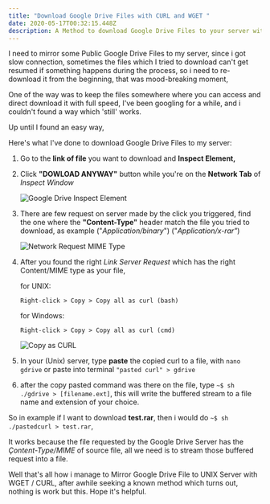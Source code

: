 ```yaml
---
title: "Download Google Drive Files with CURL and WGET "
date: 2020-05-17T00:32:15.448Z
description: A Method to download Google Drive Files to your server with WGET / CURL
---
```

I need to mirror some Public Google Drive Files to my server, since i got slow connection, sometimes the files which I tried to download can't get resumed if something happens during the process, so i need to re-download it from the beginning, that was mood-breaking moment, 

One of the way was to keep the files somewhere where you can access and direct download it with full speed, I've been googling for a while, and i couldn't found a way which 'still' works.

Up until I found an easy way,

Here's what I've done to download Google Drive Files to my server:

1. Go to the **link of file** you want to download and **Inspect Element,**
2. Click **"DOWLOAD ANYWAY"** button while you're on the **Network Tab** of *Inspect Window*

   ![Google Drive Inspect Element](/img/gdrive1.png "https://drive.google.com/u/0/uc?id=[FILE_ID]&export=download")
3. There are few request on server made by the click you triggered, find the one where the **"Content-Type"** header match the file you tried to download, as example ("*Application/binary*") ("*Application/x-rar"*)

   ![Network Request MIME Type](/img/gdrive2.png "1. There are few request on server made by the click you triggered, find the one where the **\"Content-Type\"** header match the file you tried to download, as example (\"*Application/binary*\") (\"*Application/x-rar\"*)")
4. After you found the right *Link Server Request* which has the right Content/MIME type as your file, 

   for UNIX:

   `Right-click > Copy > Copy all as curl (bash)`

   for Windows:

   `Right-click > Copy > Copy all as curl (cmd)`

   ![Copy as CURL](/img/gdrive3.png "You can even copy as NodeJS fetch")
5. In your (Unix) server, type **paste** the copied curl to a file, with `nano gdrive` or paste into terminal `"pasted curl" > gdrive`  
6. after the copy pasted command was there on the file, type `~$ sh ./gdrive > [filename.ext]`, this will write the buffered stream to a file name and extension of your choice.

So in example if I want to download **test.rar**, then i would do `~$ sh ./pastedcurl > test.rar`, 

It works because the file requested by the Google Drive Server has the *Çontent-Type/MIME* of source file, all we need is to stream those buffered request into a file.

Well that's all how i manage to Mirror Google Drive File to UNIX Server with WGET / CURL, after awhile seeking a known method which turns out, nothing is work but this. Hope it's helpful.